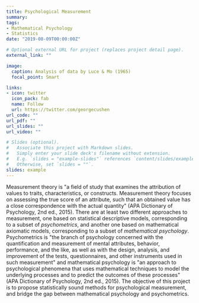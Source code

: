 ```yaml
---
title: Psychological Measurement
summary:
tags:
- Mathematical Psychology
- Statistics
date: "2019-08-09T00:00:00Z"

# Optional external URL for project (replaces project detail page).
external_link: ""

image:
  caption: Analysis of data by Luce & Mo (1965)
  focal_point: Smart

links:
- icon: twitter
  icon_pack: fab
  name: Follow
  url: https://twitter.com/georgecushen
url_code: ""
url_pdf: ""
url_slides: ""
url_video: ""

# Slides (optional).
#   Associate this project with Markdown slides.
#   Simply enter your slide deck's filename without extension.
#   E.g. `slides = "example-slides"` references `content/slides/example-slides.md`.
#   Otherwise, set `slides = ""`.
slides: example
---
```


Measurement theory is "a field of study that examines the attribution of values to traits, characteristics, or constructs. Measurement theory focuses on assessing the true score of an attribute, such that an obtained value has a close correspondence with the actual quantity" (APA Dictionary of Psychology, 2nd ed., 2015). There are at least two different approaches to measurement, one based on statistical descriptive models, corresponding to a subset of *psychometrics*, and another one based on mathematical axiomatic models, corresponding to a subset of *mathematical psychology*. Psychometrics is "the branch of psychology concerned with the quantification and measurement of mental attributes, behavior, performance, and the like, as well as with the design, analysis, and improvement of the tests, questionnaires, and other instruments used in such measurement" and mathematical psychology is "an approach to psychological phenomena that uses mathematical techniques to model the underlying processes and to predict the outcomes of these processes" (APA Dictionary of Psychology, 2nd ed., 2015). The objective of this project is to propose statistically sound methods for psychological measurement, and bridge the gap between mathematical psychology and psychometrics.
